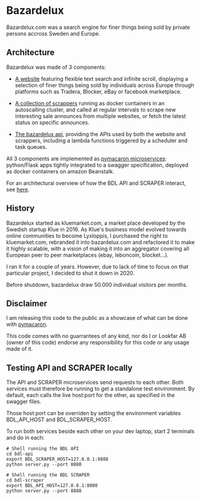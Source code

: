 # Bazardelux

Bazardelux.com was a search engine for finer things being sold by private
persons accross Sweden and Europe.

## Architecture

Bazardelux was made of 3 components:

* [A website](https://github.com/erwan-lemonnier/bdl-com) featuring flexible
  text search and infinite scroll, displaying a selection of finer things being
  sold by individuals across Europe through platforms such as Tradera, Blocker,
  eBay or facebook marketplace.

* [A collection of scrappers](https://github.com/erwan-lemonnier/bdl-scraper)
  running as docker containers in an autoscalling cluster, and called at
  regular intervals to scrape new interesting sale announces from multiple
  websites, or fetch the latest status on specific announces.

* [The bazardelux api](https://github.com/erwan-lemonnier/bdl-api), providing
  the APIs used by both the website and scrappers, including a lambda functions
  triggered by a scheduler and task queues.

All 3 components are implemented as [pymacaron
microservices](http://pymacaron.com): python/Flask apps tightly integrated to a
swagger specification, deployed as docker containers on amazon Beanstalk.

For an architectural overview of how the BDL API and SCRAPER interact, see
[here](https://github.com/erwan-lemonnier/bdl-api/blob/master/architecture-1.png).


## History

Bazardelux started as kluemarket.com, a market place developed by the Swedish
startup Klue in 2016. As Klue's business model evolved towards online
communities to become Lyxloppis, I purchased the right to kluemarket.com,
rebranded it into bazardelux.com and refactored it to make it highly scalable,
with a vision of making it into an aggregator covering all European peer to
peer marketplaces (ebay, leboncoin, blocket...).

I ran it for a couple of years. However, due to lack of time to focus on that
particular project, I decided to shut it down in 2020.

Before shutdown, bazardelux draw 50.000 individual visitors per months.

## Disclaimer

I am releasing this code to the public as a showcase of what can be done with
[pymacaron](http://pymacaron.com).

This code comes with no guarrantees of any kind, nor do I or Lookfar AB (owner
of this code) endorse any responsibility for this code or any usage made of it.


## Testing API and SCRAPER locally

The API and SCRAPER microservices send requests to each other. Both services
must therefore be running to get a standalone test environment. By default,
each calls the live host:port for the other, as specified in the swagger files.

Those host:port can be overriden by setting the environment variables
BDL_API_HOST and BDL_SCRAPER_HOST.

To run both services beside each other on your dev laptop, start 2 terminals and
do in each:

```shell
# Shell running the BDL API
cd bdl-api
export BDL_SCRAPER_HOST=127.0.0.1:8888
python server.py --port 8080
```

```shell
# Shell running the BDL SCRAPER
cd bdl-scraper
export BDL_API_HOST=127.0.0.1:8080
python server.py --port 8888
```
